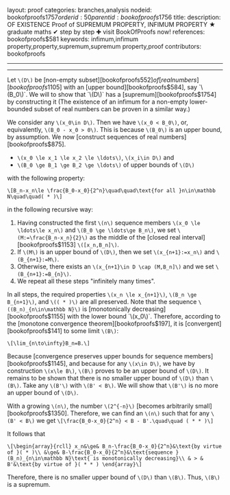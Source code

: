 layout: proof
categories: branches,analysis
nodeid: bookofproofs$1757
orderid: 50
parentid: bookofproofs$1756
title: 
description:  OF EXISTENCE Proof of SUPREMUM PROPERTY, INFIMUM PROPERTY &#9733; graduate maths &#10004; step by step &#10010; visit BookOfProofs now!
references: bookofproofs$581
keywords: infimum,infimum property,property,supremum,supremum property,proof
contributors: bookofproofs

---


---

Let `\(D\)` be [non-empty subset][bookofproofs$552] of [real numbers][bookofproofs$1105] with an [upper bound][bookofproofs$584], say `\(B_0\)`. We will to show that `\(D\)` has a [supremum][bookofproofs$1754] by constructing it (The existence of an infimum for a non-empty lower-bounded subset of real numbers can be proven in a similar way.)


We consider any `\(x_0\in D\)`. Then we have `\(x_0 < B_0\)`, or, equivalently, `\(B_0 - x_0 > 0\)`. This is because `\(B_0\)` is an upper bound, by assumption. We now [construct sequences of real numbers][bookofproofs$875].
* `\(x_0 \le x_1 \le x_2 \le \ldots\)`, `\(x_i\in D\)` and
* `\(B_0 \ge B_1 \ge B_2 \ge \ldots\)` of upper bounds of `\(D\)` 

with the following property:

 `\[B_n-x_n\le \frac{B_0-x_0}{2^n}\quad\quad\text{for all }n\in\mathbb N\quad\quad( * )\]`

in the following recursive way: 

1. Having constructed the first `\(n\)` sequence members `\(x_0 \le \ldots\le x_n\)` and `\(B_0 \ge \ldots\ge B_n\)`, we set `\(M:=\frac{B_n-x_n}{2}\)` as the middle of the [closed real interval][bookofproofs$1153] `\([x_n,B_n]\)`.
1. If `\(M\)` is an upper bound of `\(D\)`, then we set `\(x_{n+1}:=x_n\)` and `\(B_{n+1}:=M\)`.
1. Otherwise, there exists an `\(x_{n+1}\in D \cap (M,B_n]\)` and we set `\(B_{n+1}:=B_{n}\)`.
1. We repeat all these steps "infinitely many times".

In all steps, the required properties `\(x_n \le x_{n+1}\)`, `\(B_n \ge B_{n+1}\)`, and `\(( * )\)` are all preserved. Note that the sequence `\((B_n)_{n\in\mathbb N}\)` is [monotonically decreasing][bookofproofs$1155] with the lower bound `\(x_0\)`. Therefore, according to the [monotone convergence theorem][bookofproofs$197], it is [convergent][bookofproofs$141] to some limit `\(B\)`:

`\[\lim_{n\to\infty}B_n=B.\]`

Because [convergence preserves upper bounds for sequence members][bookofproofs$1145], and because for any `\(x\in D\)`, we have by construction `\(x\le B\)`, `\(B\)` proves to be an upper bound of `\(D\)`. It remains to be shown that there is no smaller upper bound of `\(D\)` than `\(B\)`. Take any `\(B'\)` with `\(B' < B\)`. We will show that `\(B'\)` is no more an upper bound of `\(D\)`. 

With a growing `\(n\)`, the number `\(2^{-n}\)` [becomes arbitrarily small][bookofproofs$1350]. Therefore, we can find an `\(n\)` such that for any `\(B' < B\)` we get `\[\frac{B_0-x_0}{2^n} < B - B'.\quad\quad ( * * )\]`

It follows that 

`\[\begin{array}{rcll}
x_n&\ge& B_n-\frac{B_0-x_0}{2^n}&\text{by virtue of }( * )\\
&\ge& B-\frac{B_0-x_0}{2^n}&\text{sequence }(B_n)_{n\in\mathbb N}\text{ is monotonically decreasing}\\
& > & B'&\text{by virtue of }( * * )
\end{array}\]`

Therefore, there is no smaller upper bound of `\(D\)` than `\(B\)`. Thus, `\(B\)` is a supremum.
